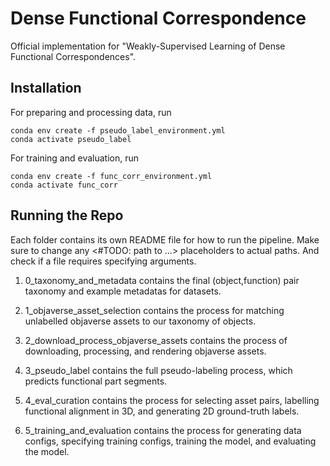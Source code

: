 # Dense Functional Correspondence

Official implementation for "Weakly-Supervised Learning of Dense Functional Correspondences".

## Installation

For preparing and processing data, run 
```
conda env create -f pseudo_label_environment.yml
conda activate pseudo_label
```

For training and evaluation, run 
```
conda env create -f func_corr_environment.yml
conda activate func_corr
```

## Running the Repo

Each folder contains its own README file for how to run the pipeline. Make sure to change any <#TODO: path to ...> placeholders to actual paths. And check if a file requires specifying arguments.

1. 0_taxonomy_and_metadata contains the final (object,function) pair taxonomy and example metadatas for datasets.

2. 1_objaverse_asset_selection contains the process for matching unlabelled objaverse assets to our taxonomy of objects. 

3. 2_download_process_objaverse_assets contains the process of downloading, processing, and rendering objaverse assets.

4. 3_pseudo_label contains the full pseudo-labeling process, which predicts functional part segments.

5. 4_eval_curation contains the process for selecting asset pairs, labelling functional alignment in 3D, and generating 2D ground-truth labels.

6. 5_training_and_evaluation contains the process for generating data configs, specifying training configs, training the model, and evaluating the model.
